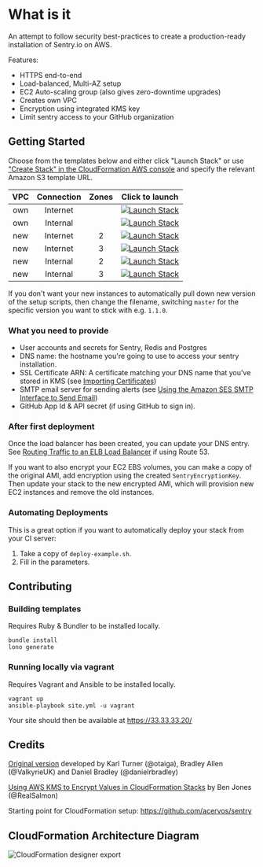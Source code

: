 # What is it

An attempt to follow security best-practices to create a production-ready installation of Sentry.io on AWS.

Features:
- HTTPS end-to-end
- Load-balanced, Multi-AZ setup
- EC2 Auto-scaling group (also gives zero-downtime upgrades)
- Creates own VPC
- Encryption using integrated KMS key
- Limit sentry access to your GitHub organization

## Getting Started

[master-own-vpc-internet-facing]: https://console.aws.amazon.com/cloudformation/home#/stacks/new?stackName=sentry&templateURL=https:%2F%2Fs3.amazonaws.com/cloudformation-sentry/master-own-vpc-internet-facing.yaml
[master-own-vpc-internal]: https://console.aws.amazon.com/cloudformation/home#/stacks/new?stackName=sentry&templateURL=https:%2F%2Fs3.amazonaws.com/cloudformation-sentry/master-own-vpc-internal.yaml
[master-new-vpc-internet-facing-2az]: https://console.aws.amazon.com/cloudformation/home#/stacks/new?stackName=sentry&templateURL=https:%2F%2Fs3.amazonaws.com/cloudformation-sentry/master-new-vpc-internet-facing-2az.yaml
[master-new-vpc-internet-facing-3az]: https://console.aws.amazon.com/cloudformation/home#/stacks/new?stackName=sentry&templateURL=https:%2F%2Fs3.amazonaws.com/cloudformation-sentry/master-new-vpc-internet-facing-3az.yaml
[master-new-vpc-internal-2az]: https://console.aws.amazon.com/cloudformation/home#/stacks/new?stackName=sentry&templateURL=https:%2F%2Fs3.amazonaws.com/cloudformation-sentry/master-new-vpc-internal-2az.yaml
[master-new-vpc-internal-3az]: https://console.aws.amazon.com/cloudformation/home#/stacks/new?stackName=sentry&templateURL=https:%2F%2Fs3.amazonaws.com/cloudformation-sentry/master-new-vpc-internal-3az.yaml

Choose from the templates below and either click "Launch Stack" or use ["Create Stack" in the CloudFormation AWS console](https://console.aws.amazon.com/cloudformation/home?#/stacks/new) and specify the relevant Amazon S3 template URL.

| VPC   | Connection | Zones | Click to launch                                                                |
| :---: | :--------: | :---: | :----------------------------------------------------------------------------: |
| own   | Internet   |       | [![Launch Stack](assets/launch-stack.png)][master-own-vpc-internet-facing]     |
| own   | Internal   |       | [![Launch Stack](assets/launch-stack.png)][master-own-vpc-internal]            |
| new   | Internet   | 2     | [![Launch Stack](assets/launch-stack.png)][master-new-vpc-internet-facing-2az] |
| new   | Internet   | 3     | [![Launch Stack](assets/launch-stack.png)][master-new-vpc-internet-facing-3az] |
| new   | Internal   | 2     | [![Launch Stack](assets/launch-stack.png)][master-new-vpc-internal-2az]        |
| new   | Internal   | 3     | [![Launch Stack](assets/launch-stack.png)][master-new-vpc-internal-3az]        |

If you don't want your new instances to automatically pull down new version of the setup scripts, then change the filename, switching `master` for the specific version you want to stick with e.g. `1.1.0`.

### What you need to provide

- User accounts and secrets for Sentry, Redis and Postgres
- DNS name: the hostname you're going to use to access your sentry installation.
- SSL Certificate ARN: A certificate matching your DNS name that you've stored in KMS (see [Importing Certificates](http://docs.aws.amazon.com/acm/latest/userguide/import-certificate.html))
- SMTP email server for sending alerts (see [Using the Amazon SES SMTP Interface to Send Email](http://docs.aws.amazon.com/ses/latest/DeveloperGuide/send-email-smtp.html))
- GitHub App Id & API secret (if using GitHub to sign in).

### After first deployment

Once the load balancer has been created, you can update your DNS entry. See [Routing Traffic to an ELB Load Balancer](http://docs.aws.amazon.com/Route53/latest/DeveloperGuide/routing-to-elb-load-balancer.html) if using Route 53.

If you want to also encrypt your EC2 EBS volumes, you can make a copy of the original AMI, add encryption using the created `SentryEncryptionKey`. Then update your stack to the new encrypted AMI, which will provision new EC2 instances and remove the old instances.

### Automating Deployments

This is a great option if you want to automatically deploy your stack from your CI server:

1. Take a copy of `deploy-example.sh`.
2. Fill in the parameters.

## Contributing

### Building templates

Requires Ruby & Bundler to be installed locally.

```
bundle install
lono generate
```

### Running locally via vagrant

Requires Vagrant and Ansible to be installed locally.

```
vagrant up
ansible-playbook site.yml -u vagrant
```

Your site should then be available at https://33.33.33.20/

## Credits

[Original version](https://github.com/o2Labs/sentry-formation) developed by Karl Turner (@otaiga), Bradley Allen (@ValkyrieUK) and Daniel Bradley (@danielrbradley)

[Using AWS KMS to Encrypt Values in CloudFormation Stacks](https://ben.fogbutter.com/2016/02/22/using-kms-to-encrypt-cloud-formation-values.html) by Ben Jones (@RealSalmon)

Starting point for CloudFormation setup: https://github.com/acervos/sentry

## CloudFormation Architecture Diagram

![CloudFormation designer export](assets/cloud-formation-designer.png)
